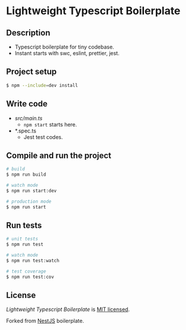 # Lightweight Typescript Boilerplate

## Description

- Typescript boilerplate for tiny codebase.
- Instant starts with swc, eslint, prettier, jest.

## Project setup

```bash
$ npm --include=dev install 
```

## Write code

- *src/main.ts*
    - `npm start` starts here.
- *.spec.ts
    - Jest test codes.

## Compile and run the project

```bash
# build
$ npm run build

# watch mode
$ npm run start:dev

# production mode
$ npm run start
```

## Run tests

```bash
# unit tests
$ npm run test

# watch mode
$ npm run test:watch

# test coverage
$ npm run test:cov
```

## License

*Lightweight Typescript Boilerplate* is [MIT licensed](LICENSE.md).

Forked from [NestJS](https://github.com/nestjs/nest) boilerplate.
